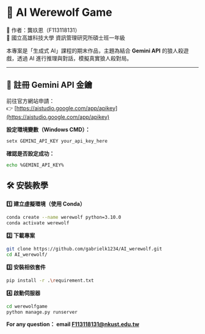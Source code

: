 # 🐺 AI Werewolf Game  
👤 作者：龔玖恩（F113118131）  
🏫 國立高雄科技大學 資訊管理研究所碩士班一年級  

本專案是「生成式 AI」課程的期末作品，主題為結合 **Gemini API** 的狼人殺遊戲，透過 AI 進行推理與對話，模擬真實狼人殺對局。

---

## 🔑 註冊 Gemini API 金鑰

前往官方網站申請：  
👉 [https://aistudio.google.com/app/apikey](https://aistudio.google.com/app/apikey)

**設定環境變數（Windows CMD）：**
```bash
setx GEMINI_API_KEY your_api_key_here
```

**確認是否設定成功：**
```bash
echo %GEMINI_API_KEY%
```

## 🛠️ 安裝教學
**1️⃣ 建立虛擬環境（使用 Conda）**
```bash
conda create --name werewolf python=3.10.0
conda activate werewolf
```

**2️⃣ 下載專案**
```bash
git clone https://github.com/gabrielk1234/AI_werewolf.git
cd AI_werewolf/
```

**3️⃣ 安裝相依套件**
```bash
pip install -r .\requirement.txt
```

**4️⃣ 啟動伺服器**
```bash
cd werewolfgame
python manage.py runserver
```

**For any question： email F113118131@nkust.edu.tw**
